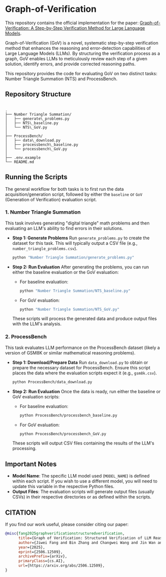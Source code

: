 # Graph-of-Verification

This repository contains the official implementation for the paper: [Graph-of-Verification: A Step-by-Step Verification Method for Large Language Models](https://arxiv.org/abs/2506.12509).

Graph-of-Verification (GoV) is a novel, systematic step-by-step verification method that enhances the reasoning and error-detection capabilities of Large Language Models (LLMs). By structuring the verification process as a graph, GoV enables LLMs to meticulously review each step of a given solution, identify errors, and provide corrected reasoning paths.

This repository provides the code for evaluating GoV on two distinct tasks: Number Triangle Summation (NTS) and ProcessBench.

## Repository Structure

```

.
├── Number Triangle Summation/
│   ├── generate\_problems.py
│   ├── NTS\_baseline.py
│   └── NTS\_GoV.py
│
├── ProcessBench/
│   ├── data\_download.py
│   ├── processbench\_baseline.py
│   └── processbench\_GoV.py
│
├── .env.example
└── README.md

````

## Running the Scripts

The general workflow for both tasks is to first run the data acquisition/generation script, followed by either the `baseline` or `GoV` (Generation of Verification) evaluation script.

### 1. Number Triangle Summation

This task involves generating "digital triangle" math problems and then evaluating an LLM's ability to find errors in their solutions.

* **Step 1: Generate Problems**
    Run `generate_problems.py` to create the dataset for this task. This will typically output a CSV file (e.g., `number_triangle_problems.csv`).
    ```bash
    python "Number Triangle Summation/generate_problems.py"
    ```

* **Step 2: Run Evaluation**
    After generating the problems, you can run either the baseline evaluation or the GoV evaluation:
    * For baseline evaluation:
        ```bash
        python "Number Triangle Summation/NTS_baseline.py"
        ```
    * For GoV evaluation:
        ```bash
        python "Number Triangle Summation/NTS_GoV.py"
        ```
    These scripts will process the generated data and produce output files with the LLM's analysis.

### 2. ProcessBench

This task evaluates LLM performance on the ProcessBench dataset (likely a version of GSM8K or similar mathematical reasoning problems).

* **Step 1: Download/Prepare Data**
    Run `data_download.py` to obtain or prepare the necessary dataset for ProcessBench. Ensure this script places the data where the evaluation scripts expect it (e.g., `gsm8k.csv`).
    ```bash
    python ProcessBench/data_download.py
    ```

* **Step 2: Run Evaluation**
    Once the data is ready, run either the baseline or GoV evaluation scripts:
    * For baseline evaluation:
        ```bash
        python ProcessBench/processbench_baseline.py
        ```
    * For GoV evaluation:
        ```bash
        python ProcessBench/processbench_GoV.py
        ```
    These scripts will output CSV files containing the results of the LLM's processing.

## Important Notes

* **Model Name**: The specific LLM model used (`MODEL_NAME`) is defined within each script. If you wish to use a different model, you will need to update this variable in the respective Python files.
* **Output Files**: The evaluation scripts will generate output files (usually CSVs) in their respective directories or as defined within the scripts.

## CITATION

If you find our work useful, please consider citing our paper:


```bibtex
@misc{fang2025graphverificationstructuredverification,
      title={Graph of Verification: Structured Verification of LLM Reasoning with Directed Acyclic Graphs}, 
      author={Jiwei Fang and Bin Zhang and Changwei Wang and Jin Wan and Zhiwei Xu},
      year={2025},
      eprint={2506.12509},
      archivePrefix={arXiv},
      primaryClass={cs.AI},
      url={https://arxiv.org/abs/2506.12509}, 
}

